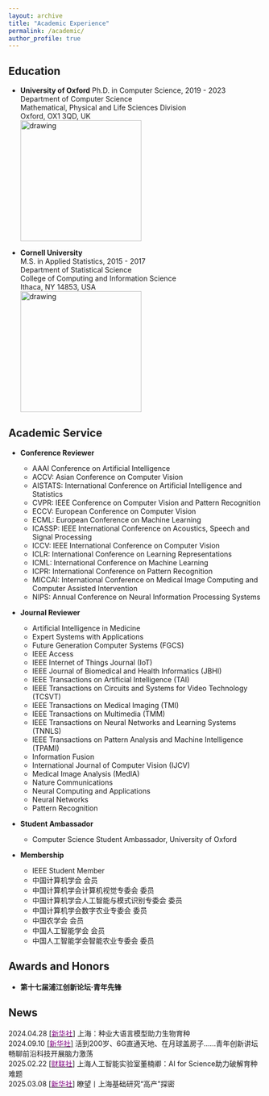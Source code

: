```yaml
---
layout: archive
title: "Academic Experience"
permalink: /academic/
author_profile: true
---
```


## Education
* **University of Oxford**
  Ph.D. in Computer Science, 2019 - 2023  
  Department of Computer Science  
  Mathematical, Physical and Life Sciences Division  
  Oxford, OX1 3QD, UK  
  <a href="http://www.cs.ox.ac.uk/"><img src="https://eveningdong.github.io/images/oxford.png" alt="drawing" width="240px"/></a> 

* **Cornell University**  
  M.S. in Applied Statistics, 2015 - 2017  
  Department of Statistical Science   
  College of Computing and Information Science  
  Ithaca, NY 14853, USA  
  <a href="https://cis.cornell.edu/cornell-computing-information-science/"><img src="https://eveningdong.github.io/images/cis.png" alt="drawing" width="240px"/></a>   

[//]: # (## Academic Positions  )

[//]: # (* **上海交通大学**  )

[//]: # (  校外导师， 2024 - 至今  )

[//]: # (  人工智能卓越人才试点班 – 国智班  )

[//]: # (  电子信息与电气工程学院  )

[//]: # (  上海市闵行区 200240  )

[//]: # (  <a><img src="https://eveningdong.github.io/images/sjtu.png" alt="drawing" width="240px"/></a>)

[//]: # ()
[//]: # (* **清华大学**  )

[//]: # (  校外导师， 2024 - 至今  )

[//]: # (  电子工程系  )

[//]: # (  信息科学技术学院  )

[//]: # (  北京市海淀区 100084  )

[//]: # (  <a><img src="https://eveningdong.github.io/images/tsinghua.jpg" alt="drawing" width="240px"/></a>  )

[//]: # ()
[//]: # (* **上海创智学院**  )

[//]: # (  全时导师， 2024 - 2025  )

[//]: # (  上海市徐汇区 200231  )
  

[//]: # (## Awards and Honors  )

[//]: # (* **Department of Computer Science Scholarship**, 2019 - 2022    )

[//]: # (  University of Oxford)

[//]: # ()
[//]: # (* **青年先锋**， 2024  )

[//]: # (  第十七届浦江创新论坛  )

[//]: # (  主办单位：科学技术部和上海市人民政府     )

[//]: # ()
[//]: # (* **特邀报告嘉宾**， 2024  )

[//]: # (  第二十四届中国国际工业博览会  )

[//]: # (  主办单位：工业和信息化部、国家发展和改革委员会、商务部、科学技术部、中国科学院、中国工程院、中国国际贸易促进委员会、联合国工业发展组织和上海市人民政府)

[//]: # (* **President's PhD Scholarship**, Imperial College London, 2019 - 2023   )

[//]: # (* **FLock PhD Scholarship**, FLock.io, 2022-2023)


## Academic Service  
* **Conference Reviewer**  
  + AAAI Conference on Artificial Intelligence    
  + ACCV: Asian Conference on Computer Vision  
  + AISTATS: International Conference on Artificial Intelligence and Statistics  
  + CVPR: IEEE Conference on Computer Vision and Pattern Recognition  
  + ECCV: European Conference on Computer Vision  
  + ECML: European Conference on Machine Learning    
  + ICASSP: IEEE International Conference on Acoustics, Speech and Signal Processing  
  + ICCV: IEEE International Conference on Computer Vision  
  + ICLR: International Conference on Learning Representations  
  + ICML: International Conference on Machine Learning  
  + ICPR: International Conference on Pattern Recognition  
  + MICCAI: International Conference on Medical Image Computing and Computer Assisted Intervention  
  + NIPS: Annual Conference on Neural Information Processing Systems


* **Journal Reviewer**  
  + Artificial Intelligence in Medicine
  + Expert Systems with Applications  
  + Future Generation Computer Systems (FGCS)   
  + IEEE Access  
  + IEEE Internet of Things Journal (IoT)  
  + IEEE Journal of Biomedical and Health Informatics (JBHI)  
  + IEEE Transactions on Artificial Intelligence (TAI)  
  + IEEE Transactions on Circuits and Systems for Video Technology (TCSVT)  
  + IEEE Transactions on Medical Imaging (TMI)  
  + IEEE Transactions on Multimedia (TMM)  
  + IEEE Transactions on Neural Networks and Learning Systems (TNNLS)  
  + IEEE Transactions on Pattern Analysis and Machine Intelligence (TPAMI)  
  + Information Fusion  
  + International Journal of Computer Vision (IJCV)  
  + Medical Image Analysis (MedIA)  
  + Nature Communications  
  + Neural Computing and Applications  
  + Neural Networks  
  + Pattern Recognition  


* **Student Ambassador**  
  + Computer Science Student Ambassador, University of Oxford


* **Membership**   
  + IEEE Student Member
  + 中国计算机学会 会员
  + 中国计算机学会计算机视觉专委会 委员  
  + 中国计算机学会人工智能与模式识别专委会 委员  
  + 中国计算机学会数字农业专委会 委员  
  + 中国农学会 会员   
  + 中国人工智能学会 会员  
  + 中国人工智能学会智能农业专委会 委员   


## Awards and Honors
[//]: # (* **Department of Computer Science Scholarship**, 2019 - 2022    )
[//]: # (  University of Oxford)
* **第十七届浦江创新论坛·青年先锋**

[//]: # (  主办单位：科学技术部和上海市人民政府     )

[//]: # (* **President's PhD Scholarship**, Imperial College London, 2019 - 2023   )

[//]: # (* **FLock PhD Scholarship**, FLock.io, 2022-2023)

## News  
2024.04.28 [[<span style="color:purple">新华社</span>]](https://h.xinhuaxmt.com/vh512/share/11991643?d=134d82c&channel=weixin&time=1741607859985) 上海：种业大语言模型助力生物育种  
2024.09.10 [[<span style="color:purple">新华社</span>]](https://h.xinhuaxmt.com/vh512/share/12182960?d=134da0e&channel=weixin&time=1741607590707) 活到200岁、6G直通天地、在月球盖房子……青年创新讲坛畅聊前沿科技开展脑力激荡      
2025.02.22 [[<span style="color:purple">财联社</span>]](https://www.cls.cn/detail/1950965) 上海人工智能实验室董楠卿：AI for Science助力破解育种难题   
2025.03.08 [[<span style="color:purple">新华社</span>]](https://h.xinhuaxmt.com/vh512/share/12438180?d=134fec4&channel=weixin&time=1741396251258) 瞭望丨上海基础研究“高产”探密   